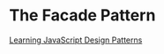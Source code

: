 # The Facade Pattern

[Learning JavaScript Design Patterns](https://addyosmani.com/resources/essentialjsdesignpatterns/book/#facadepatternjavascript)
